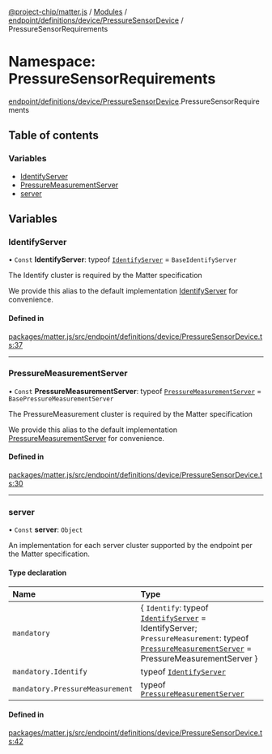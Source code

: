 [@project-chip/matter.js](../README.md) / [Modules](../modules.md) / [endpoint/definitions/device/PressureSensorDevice](endpoint_definitions_device_PressureSensorDevice.md) / PressureSensorRequirements

# Namespace: PressureSensorRequirements

[endpoint/definitions/device/PressureSensorDevice](endpoint_definitions_device_PressureSensorDevice.md).PressureSensorRequirements

## Table of contents

### Variables

- [IdentifyServer](endpoint_definitions_device_PressureSensorDevice.PressureSensorRequirements.md#identifyserver)
- [PressureMeasurementServer](endpoint_definitions_device_PressureSensorDevice.PressureSensorRequirements.md#pressuremeasurementserver)
- [server](endpoint_definitions_device_PressureSensorDevice.PressureSensorRequirements.md#server)

## Variables

### IdentifyServer

• `Const` **IdentifyServer**: typeof [`IdentifyServer`](behavior_definitions_identify_export.IdentifyServer.md) = `BaseIdentifyServer`

The Identify cluster is required by the Matter specification

We provide this alias to the default implementation [IdentifyServer](endpoint_definitions_device_PressureSensorDevice.PressureSensorRequirements.md#identifyserver) for convenience.

#### Defined in

[packages/matter.js/src/endpoint/definitions/device/PressureSensorDevice.ts:37](https://github.com/project-chip/matter.js/blob/c0d55745d5279e16fdfaa7d2c564daa31e19c627/packages/matter.js/src/endpoint/definitions/device/PressureSensorDevice.ts#L37)

___

### PressureMeasurementServer

• `Const` **PressureMeasurementServer**: typeof [`PressureMeasurementServer`](../classes/behavior_definitions_pressure_measurement_export.PressureMeasurementServer.md) = `BasePressureMeasurementServer`

The PressureMeasurement cluster is required by the Matter specification

We provide this alias to the default implementation [PressureMeasurementServer](endpoint_definitions_device_PressureSensorDevice.PressureSensorRequirements.md#pressuremeasurementserver) for convenience.

#### Defined in

[packages/matter.js/src/endpoint/definitions/device/PressureSensorDevice.ts:30](https://github.com/project-chip/matter.js/blob/c0d55745d5279e16fdfaa7d2c564daa31e19c627/packages/matter.js/src/endpoint/definitions/device/PressureSensorDevice.ts#L30)

___

### server

• `Const` **server**: `Object`

An implementation for each server cluster supported by the endpoint per the Matter specification.

#### Type declaration

| Name | Type |
| :------ | :------ |
| `mandatory` | \{ `Identify`: typeof [`IdentifyServer`](behavior_definitions_identify_export.IdentifyServer.md) = IdentifyServer; `PressureMeasurement`: typeof [`PressureMeasurementServer`](../classes/behavior_definitions_pressure_measurement_export.PressureMeasurementServer.md) = PressureMeasurementServer } |
| `mandatory.Identify` | typeof [`IdentifyServer`](behavior_definitions_identify_export.IdentifyServer.md) |
| `mandatory.PressureMeasurement` | typeof [`PressureMeasurementServer`](../classes/behavior_definitions_pressure_measurement_export.PressureMeasurementServer.md) |

#### Defined in

[packages/matter.js/src/endpoint/definitions/device/PressureSensorDevice.ts:42](https://github.com/project-chip/matter.js/blob/c0d55745d5279e16fdfaa7d2c564daa31e19c627/packages/matter.js/src/endpoint/definitions/device/PressureSensorDevice.ts#L42)
